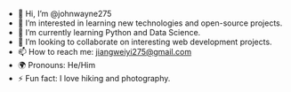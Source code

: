 - 👋 Hi, I’m @johnwayne275
- 👀 I’m interested in learning new technologies and open-source projects.
- 🌱 I’m currently learning Python and Data Science.
- 💞️ I’m looking to collaborate on interesting web development projects.
- 📫 How to reach me: jiangweiyi275@gmail.com
- 🌍 Pronouns: He/Him
- ⚡ Fun fact: I love hiking and photography.

<!---
johnwayne275/johnwayne275 is a ✨ special ✨ repository because its `README.md` (this file) appears on your GitHub profile.
You can click the Preview link to take a look at your changes.
--->
